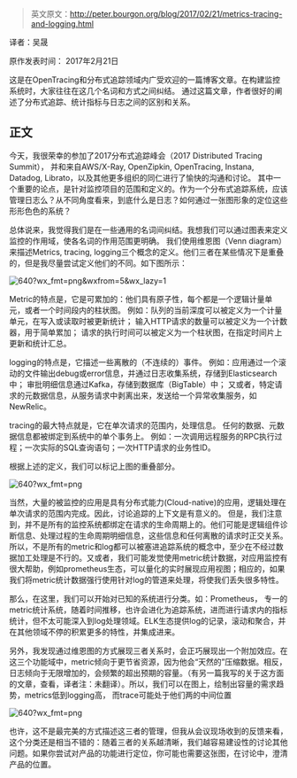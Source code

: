 > 英文原文：http://peter.bourgon.org/blog/2017/02/21/metrics-tracing-and-logging.html

译者：吴晟

原作发表时间： 2017年2月21日

这是在OpenTracing和分布式追踪领域内广受欢迎的一篇博客文章。在构建监控系统时，大家往往在这几个名词和方式之间纠结。 通过这篇文章，作者很好的阐述了分布式追踪、统计指标与日志之间的区别和关系。

## 正文

今天，我很荣幸的参加了2017分布式追踪峰会（2017 Distributed Tracing Summit）， 并和来自AWS/X-Ray, OpenZipkin, OpenTracing, Instana, Datadog, Librato，以及其他更多组织的同仁进行了愉快的沟通和讨论。 其中一个重要的论点，是针对监控项目的范围和定义的。作为一个分布式追踪系统，应该管理日志么？从不同角度看来，到底什么是日志？如何通过一张图形象的定位这些形形色色的系统？

总体说来，我觉得我们是在一些通用的名词间纠结。我想我们可以通过图表来定义监控的作用域，使各名词的作用范围更明确。 我们使用维恩图（Venn diagram）来描述Metrics, tracing, logging三个概念的定义。他们三者在某些情况下是重叠的，但是我尽量尝试定义他们的不同。如下图所示：

![640?wx_fmt=png&wxfrom=5&wx_lazy=1](https://ss.csdn.net/p?http://mmbiz.qpic.cn/mmbiz_png/gak2lhVxV6KBxvJXcYALaE5g3QIfS7tmnZn9fIE0GygBT9M2EhiaQF9coBrCV8Vpeic4NaoUIFdWSNfuVhDuMaIw/640?wx_fmt=png&wxfrom=5&wx_lazy=1)

Metric的特点是，它是可累加的：他们具有原子性，每个都是一个逻辑计量单元，或者一个时间段内的柱状图。 例如：队列的当前深度可以被定义为一个计量单元，在写入或读取时被更新统计； 输入HTTP请求的数量可以被定义为一个计数器，用于简单累加； 请求的执行时间可以被定义为一个柱状图，在指定时间片上更新和统计汇总。

logging的特点是，它描述一些离散的（不连续的）事件。 例如：应用通过一个滚动的文件输出debug或error信息，并通过日志收集系统，存储到Elasticsearch中； 审批明细信息通过Kafka，存储到数据库（BigTable）中； 又或者，特定请求的元数据信息，从服务请求中剥离出来，发送给一个异常收集服务，如NewRelic。

tracing的最大特点就是，它在单次请求的范围内，处理信息。 任何的数据、元数据信息都被绑定到系统中的单个事务上。 例如：一次调用远程服务的RPC执行过程；一次实际的SQL查询语句；一次HTTP请求的业务性ID。



根据上述的定义，我们可以标记上图的重叠部分。

![640?wx_fmt=png](https://ss.csdn.net/p?https://mmbiz.qpic.cn/mmbiz_png/gak2lhVxV6KBxvJXcYALaE5g3QIfS7tmGOjHcicXLnEjPiaaGSKo0qNaBrMXdKiaxa2SekrbPicBLhj8rgY6u0y7GQ/640?wx_fmt=png)

当然，大量的被监控的应用是具有分布式能力(Cloud-native)的应用，逻辑处理在单次请求的范围内完成。因此，讨论追踪的上下文是有意义的。 但是，我们注意到，并不是所有的监控系统都绑定在请求的生命周期上的。他们可能是逻辑组件诊断信息、处理过程的生命周期明细信息，这些信息和任何离散的请求时正交关系。 所以，不是所有的metric和log都可以被塞进追踪系统的概念中，至少在不经过数据加工处理是不行的。又或者，我们可能发觉使用metric统计数据，对应用监控有很大帮助，例如prometheus生态，可以量化的实时展现应用视图；相应的，如果我们将metric统计数据强行使用针对log的管道来处理，将使我们丢失很多特性。

那么，在这里，我们可以开始对已知的系统进行分类。如：Prometheus， 专一的metric统计系统，随着时间推移，也许会进化为追踪系统，进而进行请求内的指标统计，但不太可能深入到log处理领域。ELK生态提供log的记录，滚动和聚合，并在其他领域不停的积累更多的特性，并集成进来。

另外，我发现通过维恩图的方式展现三者关系时，会正巧展现出一个附加效应。在这三个功能域中，metric倾向于更节省资源，因为他会“天然的”压缩数据。相反，日志倾向于无限增加的，会频繁的超出预期的容量。（有另一篇我写的关于这方面的文章，查看，译者注：未翻译）。所以，我们可以在图上，绘制出容量的需求趋势，metrics低到logging高， 而trace可能处于他们两的中间位置

![640?wx_fmt=png](https://ss.csdn.net/p?https://mmbiz.qpic.cn/mmbiz_png/gak2lhVxV6KBxvJXcYALaE5g3QIfS7tm41k5Zc0ehPAYKcic1Toic5FbiadXxXv8mibltZSp3qNhIEyE2LySNv5pfw/640?wx_fmt=png)

也许，这不是最完美的方式描述这三者的管理，但我从会议现场收到的反馈来看，这个分类还是相当不错的：随着三者的关系越清晰，我们越容易建设性的讨论其他问题。如果你尝试对产品的功能进行定位，你可能也需要这张图，在讨论中，澄清产品的位置。

